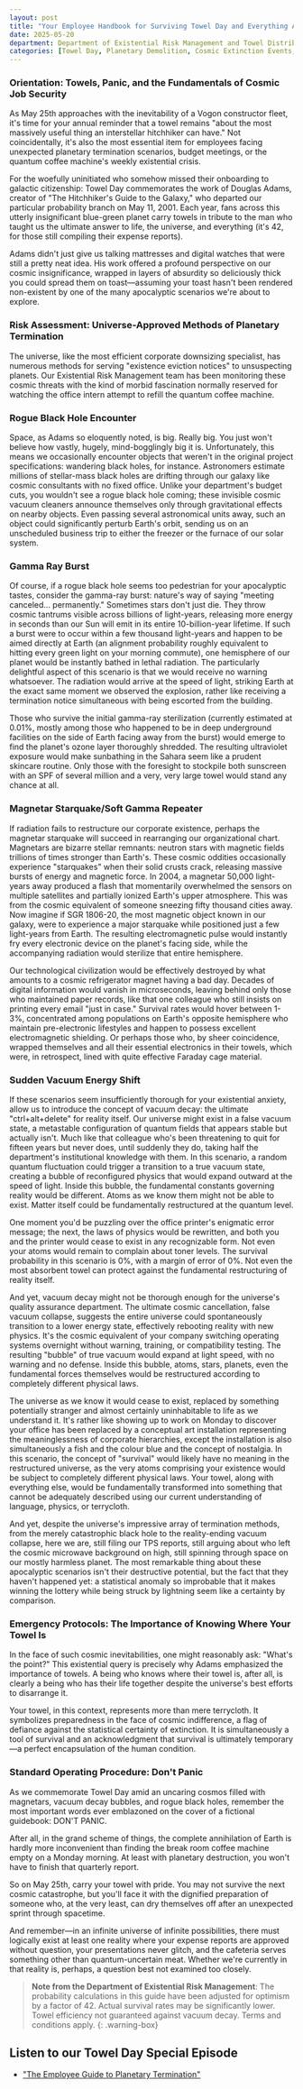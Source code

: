 ```yaml
---
layout: post
title: "Your Employee Handbook for Surviving Towel Day and Everything After"
date: 2025-05-20
department: Department of Existential Risk Management and Towel Distribution
categories: [Towel Day, Planetary Demolition, Cosmic Extinction Events, Mostly Harmless]
---
```


### Orientation: Towels, Panic, and the Fundamentals of Cosmic Job Security

As May 25th approaches with the inevitability of a Vogon constructor fleet, it's time for your annual reminder that a towel remains "about the most massively useful thing an interstellar hitchhiker can have." Not coincidentally, it's also the most essential item for employees facing unexpected planetary termination scenarios, budget meetings, or the quantum coffee machine's weekly existential crisis.

For the woefully uninitiated who somehow missed their onboarding to galactic citizenship: Towel Day commemorates the work of Douglas Adams, creator of "The Hitchhiker's Guide to the Galaxy," who departed our particular probability branch on May 11, 2001. Each year, fans across this utterly insignificant blue-green planet carry towels in tribute to the man who taught us the ultimate answer to life, the universe, and everything (it's 42, for those still compiling their expense reports).

Adams didn't just give us talking mattresses and digital watches that were still a pretty neat idea. His work offered a profound perspective on our cosmic insignificance, wrapped in layers of absurdity so deliciously thick you could spread them on toast—assuming your toast hasn't been rendered non-existent by one of the many apocalyptic scenarios we're about to explore.

### Risk Assessment: Universe-Approved Methods of Planetary Termination

The universe, like the most efficient corporate downsizing specialist, has numerous methods for serving "existence eviction notices" to unsuspecting planets. Our Existential Risk Management team has been monitoring these cosmic threats with the kind of morbid fascination normally reserved for watching the office intern attempt to refill the quantum coffee machine.

### Rogue Black Hole Encounter

Space, as Adams so eloquently noted, is big. Really big. You just won't believe how vastly, hugely, mind-bogglingly big it is. Unfortunately, this means we occasionally encounter objects that weren't in the original project specifications: wandering black holes, for instance. Astronomers estimate millions of stellar-mass black holes are drifting through our galaxy like cosmic consultants with no fixed office. Unlike your department's budget cuts, you wouldn't see a rogue black hole coming; these invisible cosmic vacuum cleaners announce themselves only through gravitational effects on nearby objects. Even passing several astronomical units away, such an object could significantly perturb Earth's orbit, sending us on an unscheduled business trip to either the freezer or the furnace of our solar system.

### Gamma Ray Burst

Of course, if a rogue black hole seems too pedestrian for your apocalyptic tastes, consider the gamma-ray burst: nature's way of saying "meeting canceled... permanently." Sometimes stars don't just die. They throw cosmic tantrums visible across billions of light-years, releasing more energy in seconds than our Sun will emit in its entire 10-billion-year lifetime. If such a burst were to occur within a few thousand light-years and happen to be aimed directly at Earth (an alignment probability roughly equivalent to hitting every green light on your morning commute), one hemisphere of our planet would be instantly bathed in lethal radiation. The particularly delightful aspect of this scenario is that we would receive no warning whatsoever. The radiation would arrive at the speed of light, striking Earth at the exact same moment we observed the explosion, rather like receiving a termination notice simultaneous with being escorted from the building.

Those who survive the initial gamma-ray sterilization (currently estimated at 0.01%, mostly among those who happened to be in deep underground facilities on the side of Earth facing away from the burst) would emerge to find the planet's ozone layer thoroughly shredded. The resulting ultraviolet exposure would make sunbathing in the Sahara seem like a prudent skincare routine. Only those with the foresight to stockpile both sunscreen with an SPF of several million and a very, very large towel would stand any chance at all.

### Magnetar Starquake/Soft Gamma Repeater

If radiation fails to restructure our corporate existence, perhaps the magnetar starquake will succeed in rearranging our organizational chart. Magnetars are bizarre stellar remnants: neutron stars with magnetic fields trillions of times stronger than Earth's. These cosmic oddities occasionally experience "starquakes" when their solid crusts crack, releasing massive bursts of energy and magnetic force. In 2004, a magnetar 50,000 light-years away produced a flash that momentarily overwhelmed the sensors on multiple satellites and partially ionized Earth's upper atmosphere. This was from the cosmic equivalent of someone sneezing fifty thousand cities away. Now imagine if SGR 1806-20, the most magnetic object known in our galaxy, were to experience a major starquake while positioned just a few light-years from Earth. The resulting electromagnetic pulse would instantly fry every electronic device on the planet's facing side, while the accompanying radiation would sterilize that entire hemisphere.

Our technological civilization would be effectively destroyed by what amounts to a cosmic refrigerator magnet having a bad day. Decades of digital information would vanish in microseconds, leaving behind only those who maintained paper records, like that one colleague who still insists on printing every email "just in case." Survival rates would hover between 1-3%, concentrated among populations on Earth's opposite hemisphere who maintain pre-electronic lifestyles and happen to possess excellent electromagnetic shielding. Or perhaps those who, by sheer coincidence, wrapped themselves and all their essential electronics in their towels, which were, in retrospect, lined with quite effective Faraday cage material.

### Sudden Vacuum Energy Shift

If these scenarios seem insufficiently thorough for your existential anxiety, allow us to introduce the concept of vacuum decay: the ultimate "ctrl+alt+delete" for reality itself. Our universe might exist in a false vacuum state, a metastable configuration of quantum fields that appears stable but actually isn't. Much like that colleague who's been threatening to quit for fifteen years but never does, until suddenly they do, taking half the department's institutional knowledge with them. In this scenario, a random quantum fluctuation could trigger a transition to a true vacuum state, creating a bubble of reconfigured physics that would expand outward at the speed of light. Inside this bubble, the fundamental constants governing reality would be different. Atoms as we know them might not be able to exist. Matter itself could be fundamentally restructured at the quantum level.

One moment you'd be puzzling over the office printer's enigmatic error message; the next, the laws of physics would be rewritten, and both you and the printer would cease to exist in any recognizable form. Not even your atoms would remain to complain about toner levels. The survival probability in this scenario is 0%, with a margin of error of 0%. Not even the most absorbent towel can protect against the fundamental restructuring of reality itself.

And yet, vacuum decay might not be thorough enough for the universe's quality assurance department. The ultimate cosmic cancellation, false vacuum collapse, suggests the entire universe could spontaneously transition to a lower energy state, effectively rebooting reality with new physics. It's the cosmic equivalent of your company switching operating systems overnight without warning, training, or compatibility testing. The resulting "bubble" of true vacuum would expand at light speed, with no warning and no defense. Inside this bubble, atoms, stars, planets, even the fundamental forces themselves would be restructured according to completely different physical laws.

The universe as we know it would cease to exist, replaced by something potentially stranger and almost certainly uninhabitable to life as we understand it. It's rather like showing up to work on Monday to discover your office has been replaced by a conceptual art installation representing the meaninglessness of corporate hierarchies, except the installation is also simultaneously a fish and the colour blue and the concept of nostalgia. In this scenario, the concept of "survival" would likely have no meaning in the restructured universe, as the very atoms comprising your existence would be subject to completely different physical laws. Your towel, along with everything else, would be fundamentally transformed into something that cannot be adequately described using our current understanding of language, physics, or terrycloth.

And yet, despite the universe's impressive array of termination methods, from the merely catastrophic black hole to the reality-ending vacuum collapse, here we are, still filing our TPS reports, still arguing about who left the cosmic microwave background on high, still spinning through space on our mostly harmless planet. The most remarkable thing about these apocalyptic scenarios isn't their destructive potential, but the fact that they haven't happened yet: a statistical anomaly so improbable that it makes winning the lottery while being struck by lightning seem like a certainty by comparison.

### Emergency Protocols: The Importance of Knowing Where Your Towel Is

In the face of such cosmic inevitabilities, one might reasonably ask: "What's the point?" This existential query is precisely why Adams emphasized the importance of towels. A being who knows where their towel is, after all, is clearly a being who has their life together despite the universe's best efforts to disarrange it.

Your towel, in this context, represents more than mere terrycloth. It symbolizes preparedness in the face of cosmic indifference, a flag of defiance against the statistical certainty of extinction. It is simultaneously a tool of survival and an acknowledgment that survival is ultimately temporary—a perfect encapsulation of the human condition.

### Standard Operating Procedure: Don't Panic

As we commemorate Towel Day amid an uncaring cosmos filled with magnetars, vacuum decay bubbles, and rogue black holes, remember the most important words ever emblazoned on the cover of a fictional guidebook: DON'T PANIC.

After all, in the grand scheme of things, the complete annihilation of Earth is hardly more inconvenient than finding the break room coffee machine empty on a Monday morning. At least with planetary destruction, you won't have to finish that quarterly report.

So on May 25th, carry your towel with pride. You may not survive the next cosmic catastrophe, but you'll face it with the dignified preparation of someone who, at the very least, can dry themselves off after an unexpected sprint through spacetime.

And remember—in an infinite universe of infinite possibilities, there must logically exist at least one reality where your expense reports are approved without question, your presentations never glitch, and the cafeteria serves something other than quantum-uncertain meat. Whether we're currently in that reality is, perhaps, a question best not examined too closely.

> **Note from the Department of Existential Risk Management**: The probability calculations in this guide have been adjusted for optimism by a factor of 42. Actual survival rates may be significantly lower. Towel efficiency not guaranteed against vacuum decay. Terms and conditions apply.
{: .warning-box}

## Listen to our Towel Day Special Episode
* ["The Employee Guide to Planetary Termination"](https://multiverseemployeehandbook.com/episodes/employee-guide-planetary-termination/)
